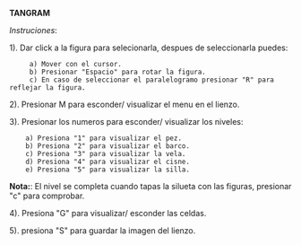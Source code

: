 **TANGRAM**

*Instruciones*:

1). Dar click  a la figura para selecionarla, despues de seleccionarla puedes:
         
         a) Mover con el cursor.
         b) Presionar "Espacio" para rotar la figura.
         c) En caso de seleccionar el paralelogramo presionar "R" para reflejar la figura.


2). Presionar M para esconder/ visualizar el menu en el lienzo.

3). Presionar los numeros para esconder/ visualizar  los niveles:
        
        a) Presiona "1" para visualizar el pez.
        b) Presiona "2" para visualizar el barco.
        c) Presiona "3" para visualizar la vela.
        d) Presiona "4" para visualizar el cisne.
        e) Presiona "5" para visualizar la silla.
  **Nota:**: El nivel se completa cuando tapas la silueta con las figuras, presionar "c" para comprobar.
  
4). Presiona "G" para visualizar/ esconder las celdas.

5). presiona "S" para guardar la imagen del lienzo.
